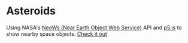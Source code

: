# Asteroids
Using NASA's [NeoWs (Near Earth Object Web Service)](https://api.nasa.gov/#browseAPI) API and [p5.js](https://p5js.org) to show nearby space objects.
[Check it out](https://narlotl.github.io/asteroids)
